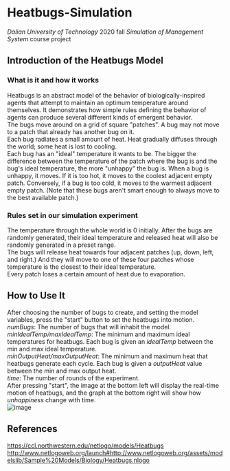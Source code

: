 # Heatbugs-Simulation  
_Dalian University of Technology_ 2020 fall _Simulation of Management System_ course project  
## Introduction of the Heatbugs Model  
### What is it and how it works
Heatbugs is an abstract model of the behavior of biologically-inspired agents that attempt to maintain an optimum temperature around themselves. It demonstrates how simple rules defining the behavior of agents can produce several different kinds of emergent behavior.  
The bugs move around on a grid of square "patches". A bug may not move to a patch that already has another bug on it.  
Each bug radiates a small amount of heat. Heat gradually diffuses through the world; some heat is lost to cooling.  
Each bug has an "ideal" temperature it wants to be. The bigger the difference between the temperature of the patch where the bug is and the bug's ideal temperature, the more "unhappy" the bug is. When a bug is unhappy, it moves. If it is too hot, it moves to the coolest adjacent empty patch. Conversely, if a bug is too cold, it moves to the warmest adjacent empty patch. (Note that these bugs aren't smart enough to always move to the best available patch.)  
### Rules set in our simulation experiment
The temperature through the whole world is 0 initially. After the bugs are randomly generated, their ideal temperature and released heat will also be randomly generated in a preset range.  
The bugs will release heat towards four adjacent patches (up, down, left, and right.) And they will move to one of these four patches whose temperature is the closest to their ideal temperature.  
Every patch loses a certain amount of heat due to evaporation.  
## How to Use It
After choosing the number of bugs to create, and setting the model variables, press the "start" button to set the heatbugs into motion.  
_numBugs_: The number of bugs that will inhabit the model.  
_minIdealTemp/maxIdealTemp_: The minimum and maximum ideal temperatures for heatbugs. Each bug is given an _idealTemp_ between the min and max ideal temperature.  
_minOutputHeat/maxOutputHeat_: The minimum and maximum heat that heatbugs generate each cycle. Each bug is given a _outputHeat_ value between the min and max output heat.   
_time_: The number of rounds of the experiment.  
After pressing "start", the image at the bottom left will display the real-time motion of heatbugs, and the graph at the bottom right will show how _unhappiness_ change with time.  
![image](https://github.com/aubrey-zyx/Heatbugs-Simulation/assets/108720789/c2994e29-c135-4cec-bb3d-9d2a92d7fcf9)  
## References
https://ccl.northwestern.edu/netlogo/models/Heatbugs  
http://www.netlogoweb.org/launch#http://www.netlogoweb.org/assets/modelslib/Sample%20Models/Biology/Heatbugs.nlogo  
